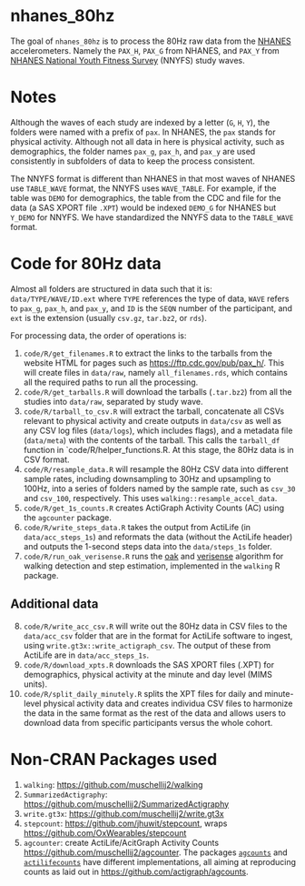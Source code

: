 
<!-- README.md is generated from README.Rmd. Please edit that file -->

# nhanes_80hz

<!-- badges: start -->
<!-- badges: end -->

The goal of `nhanes_80hz` is to process the 80Hz raw data from the
[NHANES](https://wwwn.cdc.gov/nchs/nhanes/Search/DataPage.aspx?Component=Examination)
accelerometers. Namely the `PAX_H`, `PAX_G` from NHANES, and `PAX_Y`
from [NHANES National Youth Fitness
Survey](https://www.cdc.gov/nchs/nnyfs/index.htm) (NNYFS) study waves.

# Notes

Although the waves of each study are indexed by a letter (`G`, `H`,
`Y`), the folders were named with a prefix of `pax`. In NHANES, the
`pax` stands for physical activity. Although not all data in here is
physical activity, such as demographics, the folder names `pax_g`,
`pax_h`, and `pax_y` are used consistently in subfolders of data to keep
the process consistent.

The NNYFS format is different than NHANES in that most waves of NHANES
use `TABLE_WAVE` format, the NNYFS uses `WAVE_TABLE`. For example, if
the table was `DEMO` for demographics, the table from the CDC and file
for the data (a SAS XPORT file `.XPT`) would be indexed `DEMO_G` for
NHANES but `Y_DEMO` for NNYFS. We have standardized the NNYFS data to
the `TABLE_WAVE` format.

# Code for 80Hz data

Almost all folders are structured in data such that it is:
`data/TYPE/WAVE/ID.ext` where `TYPE` references the type of data, `WAVE`
refers to `pax_g`, `pax_h`, and `pax_y`, and `ID` is the `SEQN` number
of the participant, and `ext` is the extension (usually `csv.gz`,
`tar.bz2`, or `rds`).

For processing data, the order of operations is:

1.  `code/R/get_filenames.R` to extract the links to the tarballs from
    the website HTML for pages such as <https://ftp.cdc.gov/pub/pax_h/>.
    This will create files in `data/raw`, namely `all_filenames.rds`,
    which contains all the required paths to run all the processing.
2.  `code/R/get_tarballs.R` will download the tarballs (`.tar.bz2`) from
    all the studies into `data/raw`, separated by study wave.
3.  `code/R/tarball_to_csv.R` will extract the tarball, concatenate all
    CSVs relevant to physical activity and create outputs in `data/csv`
    as well as any CSV log files (`data/logs`), which includes flags),
    and a metadata file (`data/meta`) with the contents of the tarball.
    This calls the `tarball_df` function in \`code/R/helper_functions.R.
    At this stage, the 80Hz data is in CSV format.
4.  `code/R/resample_data.R` will resample the 80Hz CSV data into
    different sample rates, including downsampling to 30Hz and
    upsampling to 100Hz, into a series of folders named by the sample
    rate, such as `csv_30` and `csv_100`, respectively. This uses
    `walking::resample_accel_data`.
5.  `code/R/get_1s_counts.R` creates ActiGraph Activity Counts (AC)
    using the `agcounter` package.
6.  `code/R/write_steps_data.R` takes the output from ActiLife (in
    `data/acc_steps_1s`) and reformats the data (without the ActiLife
    header) and outputs the 1-second steps data into the `data/steps_1s`
    folder.
7.  `code/R/run_oak_verisense.R` runs the
    [oak](https://github.com/onnela-lab/forest/) and
    [verisense](https://github.com/ShimmerEngineering/Verisense-Toolbox/tree/master/Verisense_step_algorithm)
    algorithm for walking detection and step estimation, implemented in
    the `walking` R package.

## Additional data

8.  `code/R/write_acc_csv.R` will write out the 80Hz data in CSV files
    to the `data/acc_csv` folder that are in the format for ActiLife
    software to ingest, using `write.gt3x::write_actigraph_csv`. The
    output of these from ActiLife are in `data/acc_steps_1s`.
9.  `code/R/download_xpts.R` downloads the SAS XPORT files (.XPT) for
    demographics, physical activity at the minute and day level (MIMS
    units).
10. `code/R/split_daily_minutely.R` splits the XPT files for daily and
    minute-level physical activity data and creates individua CSV files
    to harmonize the data in the same format as the rest of the data and
    allows users to download data from specific participants versus the
    whole cohort.

# Non-CRAN Packages used

1.  `walking`: <https://github.com/muschellij2/walking>
2.  `SummarizedActigraphy`:
    <https://github.com/muschellij2/SummarizedActigraphy>
3.  `write.gt3x`: <https://github.com/muschellij2/write.gt3x>
4.  `stepcount`: <https://github.com/jhuwit/stepcount>, wraps
    <https://github.com/OxWearables/stepcount>
5.  `agcounter`: create ActiLife/AcitGraph Activity Counts
    <https://github.com/muschellij2/agcounter>. The packages
    [`agcounts`](https://github.com/bhelsel/agcounts) and
    [`actilifecounts`](https://github.com/jhmigueles/actilifecounts)
    have different implementations, all aiming at reproducing counts as
    laid out in <https://github.com/actigraph/agcounts>.
